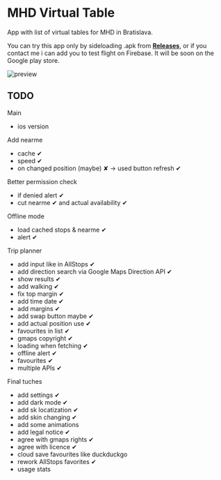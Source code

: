 # MHD Virtual Table

App with list of virtual tables for MHD in Bratislava.

You can try this app only by sideloading .apk from **[Releases](https://github.com/magicsk/mhd_virtual_table/releases)**, or if you contact me i can add you to test flight on Firebase. It will be soon on the Google play store.

![preview](https://files.magicsk.eu/file/app.gif?time=1600788599070)

## TODO

Main

- ios version

Add nearme

- cache ✔
- speed ✔
- on changed position (maybe) ✘ -> used button refresh ✔

Better permission check

- if denied alert ✔
- cut nearme ✔ and actual availability ✔

Offline mode

- load cached stops & nearme ✔
- alert ✔

Trip planner

- add input like in AllStops ✔
- add direction search via Google Maps Direction API ✔
- show results ✔
- add walking ✔
- fix top margin ✔
- add time date ✔
- add margins ✔
- add swap button maybe ✔
- add actual position use ✔
- favourites in list ✔
- gmaps copyright ✔
- loading when fetching ✔
- offline alert ✔
- favourites ✔
- multiple APIs ✔

Final tuches

- add settings ✔
- add dark mode ✔
- add sk locatization ✔
- add skin changing ✔
- add some animations
- add legal notice ✔
- agree with gmaps rights ✔
- agree with licence ✔
- cloud save favourites like duckduckgo
- rework AllStops favorites ✔
- usage stats
